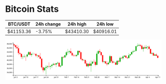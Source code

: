 # Bitcoin Stats

BTC/USDT|24h change|24h high|24h low|
|---|---|---|---|
|$41153.36|-3.75%|$43410.30|$40916.01|

<img src="./chart.svg">
